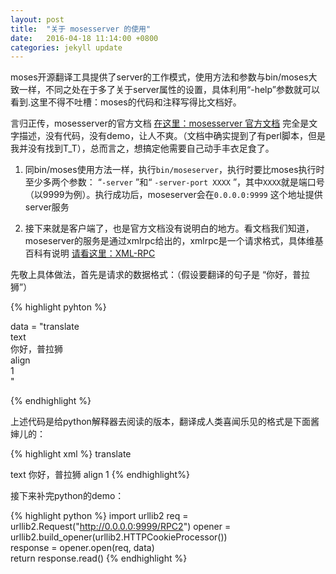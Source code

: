 ```yaml
---
layout: post
title:  "关于 mosesserver 的使用"
date:   2016-04-18 11:14:00 +0800
categories: jekyll update
---
```



moses开源翻译工具提供了server的工作模式，使用方法和参数与bin/moses大致一样，不同之处在于多了关于server属性的设置，具体利用“-help”参数就可以看到.这里不得不吐槽：moses的代码和注释写得比文档好。

言归正传，mosesserver的官方文档 [在这里：mosesserver 官方文档][mosesserver-doc] 完全是文字描述，没有代码，没有demo，让人不爽。（文档中确实提到了有perl脚本，但是我并没有找到T_T），总而言之，想搞定他需要自己动手丰衣足食了。

1. 同bin/moses使用方法一样，执行`bin/moseserver`，执行时要比moses执行时至少多两个参数：
   “`-server` ”和“ `-server-port XXXX` ”，其中`XXXX`就是端口号（以9999为例）。执行成功后，moseserver会在`0.0.0.0:9999` 这个地址提供server服务

2. 接下来就是客户端了，也是官方文档没有说明白的地方。看文档我们知道，moseserver的服务是通过xmlrpc给出的，xmlrpc是一个请求格式，具体维基百科有说明 [请看这里：XML-RPC][XML-RPC]  

先敬上具体做法，首先是请求的数据格式：（假设要翻译的句子是 “你好，普拉狮”）


{% highlight pyhton %}

data = "<methodCall><methodName>translate</methodName>\
<params><param><value><struct><member><name>text</name>\
<value><string>你好，普拉狮</string></value></member>\
<member><name>align</name>\
<value><string>1</string></value></member>\
</struct></value></param></params></methodCall>"

{% endhighlight %}

上述代码是给python解释器去阅读的版本，翻译成人类喜闻乐见的格式是下面酱婶儿的：

{% highlight xml %}
<methodCall>
<methodName>translate</methodName>
<params>
<param>
  <value>
    <struct>
      <member>
        <name>text</name>
        <value><string>你好，普拉狮</string></value>
      </member>
      <member>
        <name>align</name>
        <value><string>1</string></value>
      </member>
    </struct>
  </value>
</param>
</params>
</methodCall>
{% endhighlight%}

接下来补完python的demo：

{% highlight python %}
  import urllib2
  req = urllib2.Request("http://0.0.0.0:9999/RPC2")
  opener = urllib2.build_opener(urllib2.HTTPCookieProcessor())  
  response = opener.open(req, data)  
  return response.read()
{% endhighlight %}


[mosesserver-doc]: http://www.statmt.org/moses/?n=Advanced.Moses
[XML-RPC]: https://zh.wikipedia.org/wiki/XML-RPC